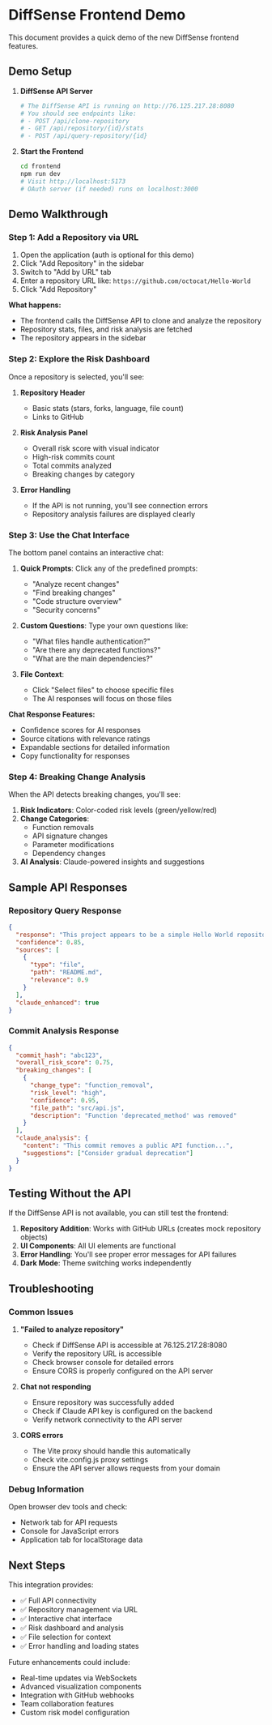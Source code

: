 # DiffSense Frontend Demo

This document provides a quick demo of the new DiffSense frontend features.

## Demo Setup

1. **DiffSense API Server**
   ```bash
   # The DiffSense API is running on http://76.125.217.28:8080
   # You should see endpoints like:
   # - POST /api/clone-repository
   # - GET /api/repository/{id}/stats
   # - POST /api/query-repository/{id}
   ```

2. **Start the Frontend**
   ```bash
   cd frontend
   npm run dev
   # Visit http://localhost:5173
   # OAuth server (if needed) runs on localhost:3000
   ```

## Demo Walkthrough

### Step 1: Add a Repository via URL

1. Open the application (auth is optional for this demo)
2. Click "Add Repository" in the sidebar
3. Switch to "Add by URL" tab
4. Enter a repository URL like: `https://github.com/octocat/Hello-World`
5. Click "Add Repository"

**What happens:**
- The frontend calls the DiffSense API to clone and analyze the repository
- Repository stats, files, and risk analysis are fetched
- The repository appears in the sidebar

### Step 2: Explore the Risk Dashboard

Once a repository is selected, you'll see:

1. **Repository Header**
   - Basic stats (stars, forks, language, file count)
   - Links to GitHub

2. **Risk Analysis Panel**
   - Overall risk score with visual indicator
   - High-risk commits count
   - Total commits analyzed
   - Breaking changes by category

3. **Error Handling**
   - If the API is not running, you'll see connection errors
   - Repository analysis failures are displayed clearly

### Step 3: Use the Chat Interface

The bottom panel contains an interactive chat:

1. **Quick Prompts**: Click any of the predefined prompts:
   - "Analyze recent changes"
   - "Find breaking changes"  
   - "Code structure overview"
   - "Security concerns"

2. **Custom Questions**: Type your own questions like:
   - "What files handle authentication?"
   - "Are there any deprecated functions?"
   - "What are the main dependencies?"

3. **File Context**: 
   - Click "Select files" to choose specific files
   - The AI responses will focus on those files

**Chat Response Features:**
- Confidence scores for AI responses
- Source citations with relevance ratings
- Expandable sections for detailed information
- Copy functionality for responses

### Step 4: Breaking Change Analysis

When the API detects breaking changes, you'll see:

1. **Risk Indicators**: Color-coded risk levels (green/yellow/red)
2. **Change Categories**: 
   - Function removals
   - API signature changes
   - Parameter modifications
   - Dependency changes
3. **AI Analysis**: Claude-powered insights and suggestions

## Sample API Responses

### Repository Query Response
```json
{
  "response": "This project appears to be a simple Hello World repository...",
  "confidence": 0.85,
  "sources": [
    {
      "type": "file",
      "path": "README.md",
      "relevance": 0.9
    }
  ],
  "claude_enhanced": true
}
```

### Commit Analysis Response
```json
{
  "commit_hash": "abc123",
  "overall_risk_score": 0.75,
  "breaking_changes": [
    {
      "change_type": "function_removal",
      "risk_level": "high",
      "confidence": 0.95,
      "file_path": "src/api.js",
      "description": "Function 'deprecated_method' was removed"
    }
  ],
  "claude_analysis": {
    "content": "This commit removes a public API function...",
    "suggestions": ["Consider gradual deprecation"]
  }
}
```

## Testing Without the API

If the DiffSense API is not available, you can still test the frontend:

1. **Repository Addition**: Works with GitHub URLs (creates mock repository objects)
2. **UI Components**: All UI elements are functional
3. **Error Handling**: You'll see proper error messages for API failures
4. **Dark Mode**: Theme switching works independently

## Troubleshooting

### Common Issues

1. **"Failed to analyze repository"**
   - Check if DiffSense API is accessible at 76.125.217.28:8080
   - Verify the repository URL is accessible
   - Check browser console for detailed errors
   - Ensure CORS is properly configured on the API server

2. **Chat not responding**
   - Ensure repository was successfully added
   - Check if Claude API key is configured on the backend
   - Verify network connectivity to the API server

3. **CORS errors**
   - The Vite proxy should handle this automatically
   - Check vite.config.js proxy settings
   - Ensure the API server allows requests from your domain

### Debug Information

Open browser dev tools and check:
- Network tab for API requests
- Console for JavaScript errors
- Application tab for localStorage data

## Next Steps

This integration provides:
- ✅ Full API connectivity
- ✅ Repository management via URL
- ✅ Interactive chat interface
- ✅ Risk dashboard and analysis
- ✅ File selection for context
- ✅ Error handling and loading states

Future enhancements could include:
- Real-time updates via WebSockets  
- Advanced visualization components
- Integration with GitHub webhooks
- Team collaboration features
- Custom risk model configuration
